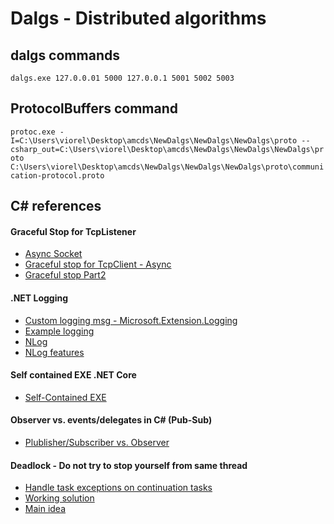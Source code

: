 # Dalgs - Distributed algorithms

## dalgs commands
`dalgs.exe 127.0.0.01 5000 127.0.0.1 5001 5002 5003`

## ProtocolBuffers command
`protoc.exe -I=C:\Users\viorel\Desktop\amcds\NewDalgs\NewDalgs\NewDalgs\proto --csharp_out=C:\Users\viorel\Desktop\amcds\NewDalgs\NewDalgs\NewDalgs\proto C:\Users\viorel\Desktop\amcds\NewDalgs\NewDalgs\NewDalgs\proto\communication-protocol.proto`

## C# references
#### Graceful Stop for TcpListener
- [Async Socket](https://docs.microsoft.com/en-us/dotnet/framework/network-programming/asynchronous-server-socket-example)
- [Graceful stop for TcpClient - Async](https://codereview.stackexchange.com/questions/151228/asynchronous-tcp-server)
- [Graceful stop Part2](https://github.com/avgoncharov/how_to/blob/master/how_to/SimpleTcpServer/TcpServer.cs)

#### .NET Logging
- [Custom logging msg - Microsoft.Extension.Logging](https://stackoverflow.com/questions/45015660/how-to-format-the-output-of-logs-in-the-consolemicrosoft-extensions-logging)
- [Example logging](https://www.blinkingcaret.com/2018/02/14/net-core-console-logging/)
- [NLog](https://github.com/NLog/NLog/wiki/Tutorial#configure-nlog-targets-for-output)
- [NLog features](https://blog.elmah.io/nlog-tutorial-the-essential-guide-for-logging-from-csharp/)

#### Self contained EXE .NET Core
- [Self-Contained EXE](https://dotnetcoretutorials.com/2019/06/20/publishing-a-single-exe-file-in-net-core-3-0/)

#### Observer vs. events/delegates in C# (Pub-Sub)
- [Plublisher/Subscriber vs. Observer](https://dev.to/absjabed/publisher-subscriber-vs-observer-pattern-with-c-3gpc)

#### Deadlock - Do not try to stop yourself from same thread
- [Handle task exceptions on continuation tasks](https://docs.microsoft.com/en-us/dotnet/standard/parallel-programming/chaining-tasks-by-using-continuation-tasks)
- [Working solution](https://stackoverflow.com/questions/27896613/continuewith-taskcontinuationoptions-onlyonfaulted-does-not-seem-to-catch-an-exc)
- [Main idea](https://stackoverflow.com/questions/5983779/catch-exception-that-is-thrown-in-different-thread)

